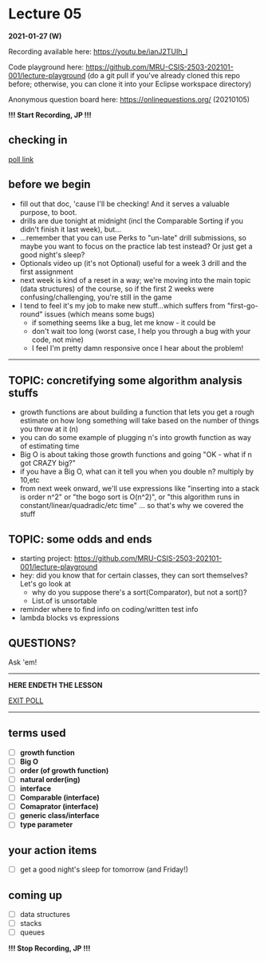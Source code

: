 # Lecture 05

**2021-01-27 (W)**

Recording available here: https://youtu.be/ianJ2TUIh_I

Code playground here: https://github.com/MRU-CSIS-2503-202101-001/lecture-playground (do a git pull if you've already cloned this repo before; otherwise, you can clone it into your Eclipse workspace directory)

Anonymous question board here: https://onlinequestions.org/ (20210105)


**!!! Start Recording, JP !!!**


## checking in

[poll link](https://directpoll.com/r?XDbzPBd3ixYqg8RSvkXtdEXlPBJyUfDjWycpEuEv)


## before we begin

- fill out that doc, 'cause I'll be checking! And it serves a valuable purpose, to boot.
- drills are due tonight at midnight (incl the Comparable Sorting if you didn't finish it last week), but...
- ...remember that you can use Perks to "un-late" drill submissions, so maybe you want to focus on the practice lab test instead? Or just get a good night's sleep?
- Optionals video up (it's not Optional) useful for a week 3 drill and the first assignment
- next week is kind of a reset in a way; we're moving into the main topic (data structures) of the course, so if the first 2 weeks were confusing/challenging, you're still in the game
- I tend to feel it's my job to make new stuff...which suffers from "first-go-round" issues (which means some bugs)
  - if something seems like a bug, let me know - it could be
  - don't wait too long (worst case, I help you through a bug with your code, not mine)
  - I feel I'm pretty damn responsive once I hear about the problem!

---

## TOPIC: concretifying some algorithm analysis stuffs

- growth functions are about building a function that lets you get a rough estimate on how long something will take based on the number of things you throw at it (n)
- you can do some example of plugging n's into growth function as way of estimating time
- Big O is about taking those growth functions and going "OK - what if n got CRAZY big?"
- if you have a Big O, what can it tell you when you double n? multiply by 10,etc
- from next week onward, we'll use expressions like "inserting into a stack is order n^2" or "the bogo sort is O(n^2)", or "this algorithm runs in constant/linear/quadradic/etc time" ... so that's why we covered the stuff

## TOPIC: some odds and ends

- starting project: https://github.com/MRU-CSIS-2503-202101-001/lecture-playground
- hey: did you know that for certain classes, they can sort themselves? Let's go look at 
  - why do you suppose there's a sort(Comparator), but not a sort()?
  - List.of is unsortable
- reminder where to find info on coding/written test info
- lambda blocks vs expressions
  
  
## QUESTIONS?

Ask 'em!

---

**HERE ENDETH THE LESSON**

[EXIT POLL]()

---

## terms used

- [ ] **growth function**
- [ ] **Big O**
- [ ] **order (of growth function)**
- [ ] **natural order(ing)**
- [ ] **interface**
- [ ] **Comparable (interface)**
- [ ] **Comaprator (interface)**
- [ ] **generic class/interface**
- [ ] **type parameter**

## your action items

- [ ] get a good night's sleep for tomorrow (and Friday!)

## coming up

- [ ] data structures
- [ ] stacks
- [ ] queues

**!!! Stop Recording, JP !!!**